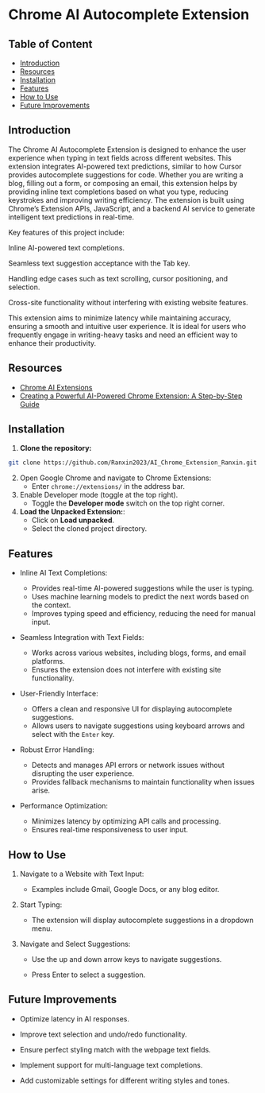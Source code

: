 # Chrome AI Autocomplete Extension
## Table of Content
- [Introduction](#introduction)
- [Resources](#resources)
- [Installation](#installation)
- [Features](#features)
- [How to Use](#how-to-use)
- [Future Improvements](#future-improvements)
## Introduction
The Chrome AI Autocomplete Extension is designed to enhance the user experience when typing in text fields across different websites. This extension integrates AI-powered text predictions, similar to how Cursor provides autocomplete suggestions for code. Whether you are writing a blog, filling out a form, or composing an email, this extension helps by providing inline text completions based on what you type, reducing keystrokes and improving writing efficiency. The extension is built using Chrome’s Extension APIs, JavaScript, and a backend AI service to generate intelligent text predictions in real-time.

Key features of this project include:

Inline AI-powered text completions.

Seamless text suggestion acceptance with the Tab key.

Handling edge cases such as text scrolling, cursor positioning, and selection.

Cross-site functionality without interfering with existing website features.

This extension aims to minimize latency while maintaining accuracy, ensuring a smooth and intuitive user experience. It is ideal for users who frequently engage in writing-heavy tasks and need an efficient way to enhance their productivity.
## Resources
- [Chrome AI Extensions](https://developer.chrome.com/docs/extensions/ai)
- [Creating a Powerful AI-Powered Chrome Extension: A Step-by-Step Guide](https://medium.com/@intuitionlabs/creating-a-powerful-ai-powered-chrome-extension-a-step-by-step-guide-b0a200955469)
## Installation
1. **Clone the repository:**
```sh
git clone https://github.com/Ranxin2023/AI_Chrome_Extension_Ranxin.git
```
2. Open Google Chrome and navigate to Chrome Extensions:
    - Enter `chrome://extensions/` in the address bar.
3. Enable Developer mode (toggle at the top right).
    - Toggle the **Developer mode** switch on the top right corner.
4. **Load the Unpacked Extension:**:
    - Click on **Load unpacked**.
    - Select the cloned project directory.
## Features
- Inline AI Text Completions:
    - Provides real-time AI-powered suggestions while the user is typing.
    - Uses machine learning models to predict the next words based on the context.
    - Improves typing speed and efficiency, reducing the need for manual input.

- Seamless Integration with Text Fields:
    - Works across various websites, including blogs, forms, and email platforms.
    - Ensures the extension does not interfere with existing site functionality.

- User-Friendly Interface:
    - Offers a clean and responsive UI for displaying autocomplete suggestions.
    - Allows users to navigate suggestions using keyboard arrows and select with the `Enter` key.

- Robust Error Handling:
    - Detects and manages API errors or network issues without disrupting the user experience.
    - Provides fallback mechanisms to maintain functionality when issues arise.
- Performance Optimization:
    - Minimizes latency by optimizing API calls and processing.
    - Ensures real-time responsiveness to user input.
## How to Use

1. Navigate to a Website with Text Input:

    - Examples include Gmail, Google Docs, or any blog editor.

2. Start Typing:

    - The extension will display autocomplete suggestions in a dropdown menu.

3. Navigate and Select Suggestions:

    - Use the up and down arrow keys to navigate suggestions.

    - Press Enter to select a suggestion.

## Future Improvements
- Optimize latency in AI responses.

- Improve text selection and undo/redo functionality.

- Ensure perfect styling match with the webpage text fields.

- Implement support for multi-language text completions.

- Add customizable settings for different writing styles and tones.